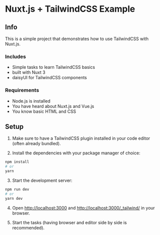 # Nuxt.js + TailwindCSS Example

## Info

This is a simple project that demonstrates how to use TailwindCSS with Nuxt.js.

### Includes
- Simple tasks to learn TailwindCSS basics
- built with Nuxt 3
- daisyUI for TailwindCSS components

### Requirements

- Node.js is installed
- You have heard about Nuxt.js and Vue.js
- You know basic HTML and CSS

## Setup

1. Make sure to have a TailwindCSS plugin installed in your code editor (often already bundled).

2. Install the dependencies with your package manager of choice:

```bash
npm install
# or
yarn
```

3. Start the development server:

```bash
npm run dev
# or
yarn dev
```

4. Open [http://localhost:3000](http://localhost:3000) and [http://localhost:3000/_tailwind/](http://localhost:3000/_tailwind/) in your browser.

5. Start the tasks (having browser and editor side by side is recommended).
